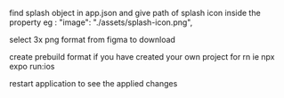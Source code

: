 find splash object in app.json and give path of splash icon inside the property 
eg :  "image": "./assets/splash-icon.png",

select 3x png format from figma to download 

create prebuild format if you have created your own project for rn 
ie npx expo run:ios

restart application to see the applied changes 